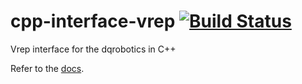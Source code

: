 # cpp-interface-vrep [![Build Status](https://travis-ci.com/dqrobotics/cpp-interface-vrep.svg?branch=master)](https://travis-ci.com/dqrobotics/cpp-interface-vrep)
Vrep interface for the dqrobotics in C++

Refer to the [docs](https://dqroboticsgithubio.readthedocs.io/en/latest/installation/cpp.html).
